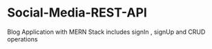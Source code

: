 # Social-Media-REST-API
Blog Application with MERN Stack includes signIn , signUp and CRUD operations
